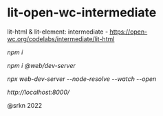 # lit-open-wc-intermediate
 lit-html & lit-element: intermediate - https://open-wc.org/codelabs/intermediate/lit-html

*npm i*

*npm i @web/dev-server*

*npx web-dev-server --node-resolve --watch --open*

*http://localhost:8000/*

@srkn 2022